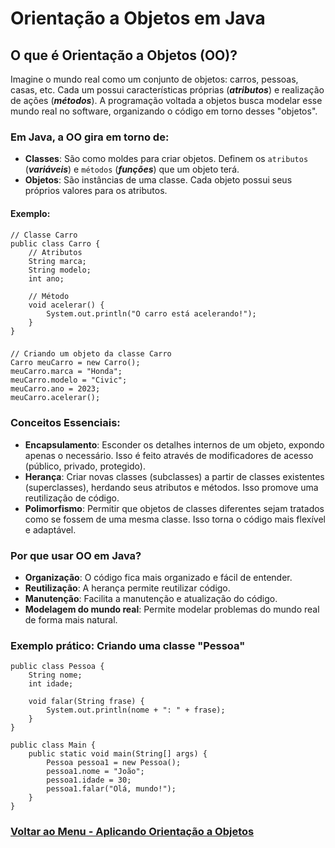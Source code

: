 # Orientação a Objetos em Java

## O que é Orientação a Objetos (OO)?

Imagine o mundo real como um conjunto de objetos: carros, pessoas, casas, etc. Cada um possui características próprias (***atributos***) e realização de ações (***métodos***). A programação voltada a objetos busca modelar esse mundo real no software, organizando o código em torno desses "objetos".

### Em Java, a OO gira em torno de:

- **Classes**: São como moldes para criar objetos. Definem os `atributos` (***variáveis***) e `métodos` (***funções***) que um objeto terá.
- **Objetos**: São instâncias de uma classe. Cada objeto possui seus próprios valores para os atributos.

#### Exemplo:

```
// Classe Carro
public class Carro {
    // Atributos
    String marca;
    String modelo;
    int ano;

    // Método
    void acelerar() {
        System.out.println("O carro está acelerando!");
    }
}
```

### 

```
// Criando um objeto da classe Carro
Carro meuCarro = new Carro();
meuCarro.marca = "Honda";
meuCarro.modelo = "Civic";
meuCarro.ano = 2023;
meuCarro.acelerar();
```

### Conceitos Essenciais:

- **Encapsulamento**: Esconder os detalhes internos de um objeto, expondo apenas o necessário. Isso é feito através de modificadores de acesso (público, privado, protegido).
- **Herança**: Criar novas classes (subclasses) a partir de classes existentes (superclasses), herdando seus atributos e métodos. Isso promove uma reutilização de código.
- **Polimorfismo**: Permitir que objetos de classes diferentes sejam tratados como se fossem de uma mesma classe. Isso torna o código mais flexível e adaptável.

### Por que usar OO em Java?

- **Organização**: O código fica mais organizado e fácil de entender.
- **Reutilização**: A herança permite reutilizar código.
- **Manutenção**: Facilita a manutenção e atualização do código.
- **Modelagem do mundo real**: Permite modelar problemas do mundo real de forma mais natural.

### Exemplo prático: Criando uma classe "Pessoa"

```
public class Pessoa {
    String nome;
    int idade;

    void falar(String frase) {
        System.out.println(nome + ": " + frase);
    }
}
```
```
public class Main {
    public static void main(String[] args) {
        Pessoa pessoa1 = new Pessoa();
        pessoa1.nome = "João";
        pessoa1.idade = 30;
        pessoa1.falar("Olá, mundo!");
    }
}
```

### [Voltar ao Menu - Aplicando Orientação a Objetos](../menu.md)

